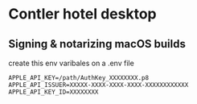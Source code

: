 # Contler hotel desktop

## Signing & notarizing macOS builds
create this env varibales on a .env file
```
APPLE_API_KEY=/path/AuthKey_XXXXXXXX.p8
APPLE_API_ISSUER=XXXXX-XXXX-XXXX-XXXX-XXXXXXXXXXXX
APPLE_API_KEY_ID=XXXXXXXX
```
